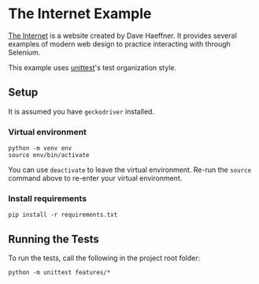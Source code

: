 # The Internet Example

[The Internet](http://the-internet.herokuapp.com/)
is a website
created by Dave Haeffner.
It provides several examples
of modern web design
to practice interacting with
through Selenium.

This example uses [unittest](https://docs.python.org/3/library/unittest.html)'s test organization style.

## Setup

It is assumed you have `geckodriver` installed.

### Virtual environment

    python -m venv env
    source env/bin/activate

You can use `deactivate`
to leave the virtual environment.
Re-run the `source` command above
to re-enter your virtual environment.

### Install requirements

    pip install -r requirements.txt

## Running the Tests

To run the tests, call the following in the project root folder:

    python -m unittest features/*
